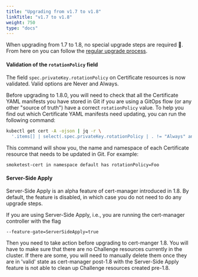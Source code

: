 ```yaml
---
title: "Upgrading from v1.7 to v1.8"
linkTitle: "v1.7 to v1.8"
weight: 750
type: "docs"
---
```


When upgrading from 1.7 to 1.8, no special upgrade steps are required 🎉. From
here on you can follow the [regular upgrade process](../).

#### Validation of the `rotationPolicy` field

The field `spec.privateKey.rotationPolicy` on Certificate resources is now validated. Valid options are Never and Always.

Before upgrading to 1.8.0, you will need to check that all the Certificate YAML manifests you have stored in Git if you are using a GitOps flow (or any other "source of truth") have a correct `rotationPolicy` value. To help you find out which Certificate YAML manifests need updating, you can run the following command:

```sh
kubectl get cert -A -ojson | jq -r \
  '.items[] | select(.spec.privateKey.rotationPolicy | . != "Always" and . != "Never") | "\(.metadata.name) in namespace \(.metadata.namespace) has rotationPolicy=\(.spec.privateKey.rotationPolicy)"'
```

This command will show you, the name and namespace of each Certificate resource that needs to be updated in Git. For example:

```text
smoketest-cert in namespace default has rotationPolicy=Foo
```

#### Server-Side Apply

Server-Side Apply is an alpha feature of cert-manager introduced in 1.8. By
default, the feature is disabled, in which case you do not need to do any
upgrade steps.

If you are using Server-Side Apply, i.e., you are running the cert-manager
controller with the flag

```text
--feature-gate=ServerSideApply=true
```

Then you need to take action before upgrading to cert-manger 1.8. You will have
to make sure that there are no Challenge resources currently in the cluster. If
there are some, you will need to manually delete them once they are in 'valid'
state as cert-manager post-1.8 with the Server-Side Apply feature is not able to
clean up Challenge resources created pre-1.8.
